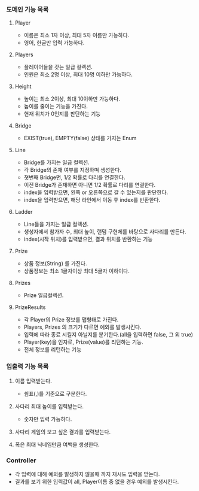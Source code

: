 ### 도메인 기능 목록

1. Player
    - 이름은 최소 1자 이상, 최대 5자 이름만 가능하다.
    - 영어, 한글만 입력 가능하다.

2. Players
    - 플레이어들을 갖는 일급 컬렉션.
    - 인원은 최소 2명 이상, 최대 10명 이하만 가능하다.

3. Height
    - 높이는 최소 2이상, 최대 10이하만 가능하다.
    - 높이를 줄이는 기능을 가진다.
    - 현재 위치가 0인지를 판단하는 기능

4. Bridge
    - EXIST(true), EMPTY(false) 상태를 가지는 Enum

5. Line
    - Bridge를 가지는 일급 컬렉션.
    - 각 Bridge의 존재 여부를 지정하며 생성한다.
    - 쳣번째 Bridge면, 1/2 확률로 다리를 연결한다.
    - 이전 Bridge가 존재하면 아니면 1/2 확률로 다리를 연결한다.
    - index을 입력받으면, 왼쪽 or 오른쪽으로 갈 수 있는지를 판단한다.
    - index을 입력받으면, 해당 라인에서 이동 후 index를 반환한다.

6. Ladder
    - Line들을 가지는 일급 컬렉션.
    - 생성자에서 참가자 수, 최대 높이, 랜덤 구현체를 바탕으로 사다리를 만든다.
    - index(시작 위치)를 입력받으면, 결과 위치를 반환하는 기능

7. Prize
    - 상품 정보(String) 를 가진다.
    - 상품정보는 최소 1글자이상 최대 5글자 이하이다.
8. Prizes
    - Prize 일급컬렉션.

9. PrizeResults
    - 각 Player의 Prize 정보를 맵형태로 가진다.
    - Players, Prizes 의 크기가 다르면 예외를 발생시킨다.
    - 입력에 따라 종료 시킬지 아닐지를 분기한다.(all을 입력하면 false, 그 외 true)
    - Player(key)을 인자로, Prize(value)를 리턴하는 기능.
    - 전체 정보를 리턴하는 기능

### 입출력 기능 목록

1. 이름 입력받는다.
    - 쉼표(,)를 기준으로 구분한다.

2. 사다리 최대 높이를 입력받는다.
    - 숫자만 입력 가능하다.

3. 사다리 게임의 보고 싶은 결과를 입력받는다.

4. 폭은 최대 닉네임만큼 여백을 생성한다.

### Controller

- 각 입력에 대해 예외를 발생하지 않을때 까지 재시도 입력을 받는다.
- 결과를 보기 위한 입력값이 all, Player이름 중 없을 경우 예외를 발생시킨다.